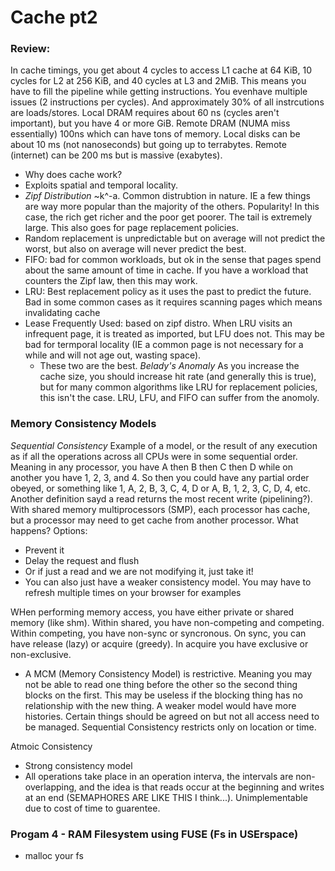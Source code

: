 # Cache pt2

### Review:
In cache timings, you get about 4 cycles to access L1 cache at 64 KiB, 10 cycles for L2 at 256 KiB, and 40 cycles at L3 and 2MiB. This means you have to fill the pipeline while getting instructions. You evenhave multiple issues (2 instructions per cycles). And approximately 30% of all instrcutions are loads/stores. Local DRAM requires about 60 ns (cycles aren't important), but you have 4 or more GiB. Remote DRAM (NUMA miss essentially) 100ns which can have tons of memory. Local disks can be about 10 ms (not nanoseconds) but going up to terrabytes. Remote (internet) can be 200 ms but is massive (exabytes). 
* Why does cache work? 
* Exploits spatial and temporal locality. 
* _Zipf Distribution_ ~k^-a. Common distrubtion in nature. IE a few things are way more popular than the majority of the others. Popularity! In this case, the rich get richer and the poor get poorer. The tail is extremely large. This also goes for page replacement policies. 
* Random replacement is unpredictable but on average will not predict the worst, but also on average will never predict the best. 
* FIFO: bad for common workloads, but ok in the sense that pages spend about the same amount of time in cache. If you have a workload that counters the Zipf law, then this may work.
* LRU: Best replacement policy as it uses the past to predict the future. Bad in some common cases as it requires scanning pages which means invalidating cache
* Lease Frequently Used: based on zipf distro. When LRU visits an infrequent page, it is treated as imported, but LFU does not. This may be bad for termporal locality (IE a common page is not necessary for a while and will not age out, wasting space). 
  * These two are the best. 
_Belady's Anomaly_ As you increase the cache size, you should increase hit rate (and generally this is true), but for many common algorithms like LRU for replacement policies, this isn't the case. LRU, LFU, and FIFO can suffer from the anomoly. 

### Memory Consistency Models
_Sequential Consistency_ Example of a model, or the result of any execution as if all the operations across all CPUs were in some sequential order. Meaning in any processor, you have A then B then C then D while on another you have 1, 2, 3, and 4. So then you could have any partial order obeyed, or something like 1, A, 2, B, 3, C, 4, D or A, B, 1, 2, 3, C, D, 4, etc. Another definition sayd a read returns the most recent write (pipelining?).  
With shared memory multiprocessors (SMP), each processor has cache, but a processor may need to get cache from another processor. What happens? Options: 
* Prevent it
* Delay the request and flush
* Or if just a read and we are not modifying it, just take it!
* You can also just have a weaker consistency model. You may have to refresh multiple times on your browser for examples

WHen performing memory access, you have either private or shared memory (like shm). Within shared, you have non-competing and competing. Within competing, you have non-sync or syncronous. On sync, you can have release (lazy) or acquire (greedy). In acquire you have exclusive or non-exclusive. 

* A MCM (Memory Consistency Model) is restrictive. Meaning you may not be able to read one thing before the other so the second thing blocks on the first. This may be useless if the blocking thing has no relationship with the new thing. A weaker model would have more histories. Certain things should be agreed on but not all access need to be managed. Sequential Consistency restricts only on location or time. 

Atmoic Consistency
* Strong consistency model
* All operations take place in an operation interva, the intervals are non-overlapping, and the idea is that reads occur at the beginning and writes at an end (SEMAPHORES ARE LIKE THIS I think...). Unimplementable due to cost of time to guarentee. 

### Progam 4 - RAM Filesystem using FUSE (Fs in USErspace)
* malloc your fs
